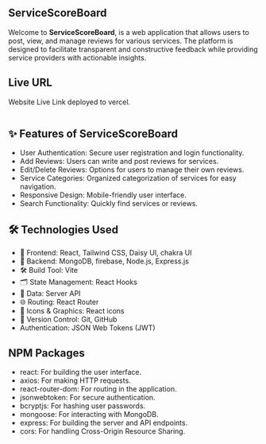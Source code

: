 ## ServiceScoreBoard

Welcome to **ServiceScoreBoard**, is a web application that allows users to post, view, and manage reviews for various services. The platform is designed to facilitate transparent and constructive feedback while providing service providers with actionable insights.

## Live URL

Website Live Link deployed to vercel.

```bash

```

## ✨ Features of ServiceScoreBoard

- User Authentication: Secure user registration and login functionality.
- Add Reviews: Users can write and post reviews for services.
- Edit/Delete Reviews: Options for users to manage their own reviews.
- Service Categories: Organized categorization of services for easy navigation.
- Responsive Design: Mobile-friendly user interface.
- Search Functionality: Quickly find services or reviews.

## 🛠️ Technologies Used

- 🎨 Frontend: React, Tailwind CSS, Daisy UI, chakra UI
- 🔄 Backend: MongoDB, firebase, Node.js, Express.js
- 🛠️ Build Tool: Vite
- 🗂️ State Management: React Hooks
- 📄 Data: Server API
- 🌐 Routing: React Router
- 🎨 Icons & Graphics: React icons
- 🔧 Version Control: Git, GitHub
- Authentication: JSON Web Tokens (JWT)

## NPM Packages

- react: For building the user interface.
- axios: For making HTTP requests.
- react-router-dom: For routing in the application.
- jsonwebtoken: For secure authentication.
- bcryptjs: For hashing user passwords.
- mongoose: For interacting with MongoDB.
- express: For building the server and API endpoints.
- cors: For handling Cross-Origin Resource Sharing.
